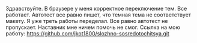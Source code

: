 Здравствуйте. В браузере у меня корректное переключение тем. Все работает. Автотест все равно пишет, что темная тема не соответствует макету. 
Я уже треть работы переделал. Все равно автотест не пропускает. Наставник мне ничем помочь не смог.
Ссылка на мою работу:
https://github.com/jkot1800/slozhno-sosredotochitsya.git
